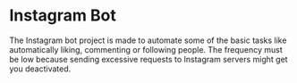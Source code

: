 # Instagram Bot
The Instagram bot project is made to automate some of the basic tasks like automatically liking, commenting or following people. The frequency must be low because sending excessive requests to Instagram servers might get you deactivated.
